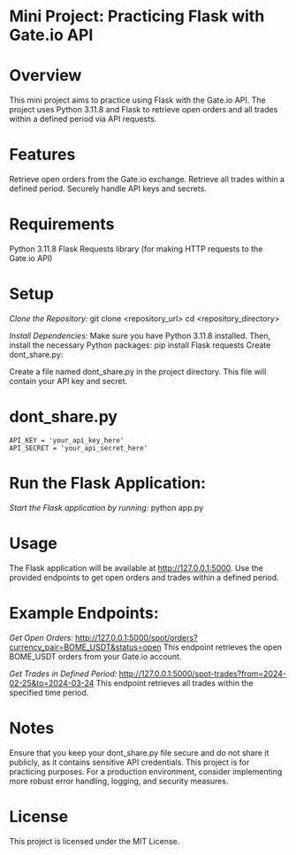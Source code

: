 # Mini Project: Practicing Flask with Gate.io API

# Overview
This mini project aims to practice using Flask with the Gate.io API. The project uses Python 3.11.8 and Flask to retrieve open orders and all trades within a defined period via API requests.

# Features
Retrieve open orders from the Gate.io exchange.
Retrieve all trades within a defined period.
Securely handle API keys and secrets.

# Requirements
Python 3.11.8
Flask
Requests library (for making HTTP requests to the Gate.io API)

# Setup
*Clone the Repository:*
    git clone <repository_url>
    cd <repository_directory>

*Install Dependencies:*
Make sure you have Python 3.11.8 installed. Then, install the necessary Python packages:
    pip install Flask requests
    Create dont_share.py:

Create a file named dont_share.py in the project directory. This file will contain your API key and secret.
# dont_share.py
    API_KEY = 'your_api_key_here'
    API_SECRET = 'your_api_secret_here'

# Run the Flask Application:
*Start the Flask application by running:*
python app.py

# Usage
The Flask application will be available at http://127.0.0.1:5000.
Use the provided endpoints to get open orders and trades within a defined period.

# Example Endpoints:
*Get Open Orders:*
http://127.0.0.1:5000/spot/orders?currency_pair=BOME_USDT&status=open
This endpoint retrieves the open BOME_USDT orders from your Gate.io account.

*Get Trades in Defined Period:*
http://127.0.0.1:5000/spot-trades?from=2024-02-25&to=2024-03-24
This endpoint retrieves all trades within the specified time period.

# Notes
Ensure that you keep your dont_share.py file secure and do not share it publicly, as it contains sensitive API credentials.
This project is for practicing purposes. For a production environment, consider implementing more robust error handling, logging, and security measures.

# License
This project is licensed under the MIT License.